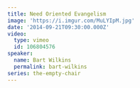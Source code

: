```yaml
---
title: Need Oriented Evangelism
image: 'https://i.imgur.com/MuLYIpM.jpg'
date: '2014-09-21T09:30:00.000Z'
video:
  type: vimeo
  id: 106804576
speaker:
  name: Bart Wilkins
  permalink: bart-wilkins
series: the-empty-chair
---
```


